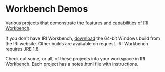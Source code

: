 # Workbench Demos
Various projects that demonstrate the features and capabilities of [IRI Workbench](http://www.iri.com/products/workbench).

If you don't have IRI Workbench, [download](https://www.iri.com/download/cfb3932705f536b635948696688c1d994d6e95f8) the 64-bit Windows build from the IRI website. Other builds are available on request. IRI Workbench requires JRE 1.8.

Check out some, or all, of these projects into your workspace in IRI Workbench. Each project has a notes.html file with instructions.
